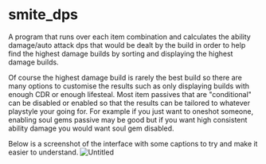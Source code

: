 # smite_dps

A program that runs over each item combination and calculates the ability damage/auto attack dps that would be dealt by the build in order to help find the highest damage builds by sorting and displaying the highest damage builds. 

Of course the highest damage build is rarely the best build so there are many options to customise the results such as only displaying builds with enough CDR or enough lifesteal. Most item passives that are "conditional" can be disabled or enabled so that the results can be tailored to whatever playstyle your going for. For example if you just want to oneshot someone, enabling soul gems passive may be good but if you want high consistent ability damage you would want soul gem disabled.


Below is a screenshot of the interface with some captions to try and make it easier to understand.
![Untitled](https://user-images.githubusercontent.com/97856152/176965681-62720f12-b11c-428d-b3fa-9d1c5f304b7a.png)
